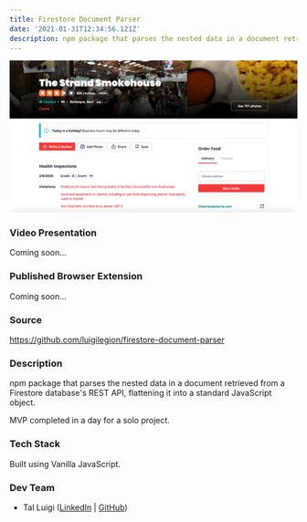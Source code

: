 ```yaml
---
title: Firestore Document Parser
date: '2021-01-31T12:34:56.121Z'
description: npm package that parses the nested data in a document retrieved from a Firestore database's REST API, flattening it into a standard JavaScript object.
---
```


![Firestore Document Parser Screenshot](./screenshot.png)

### Video Presentation

Coming soon...

### Published Browser Extension

Coming soon...

### Source

<https://github.com/luigilegion/firestore-document-parser>

### Description

npm package that parses the nested data in a document retrieved from a Firestore database's REST API, flattening it into a standard JavaScript object.

MVP completed in a day for a solo project.

### Tech Stack

Built using Vanilla JavaScript.

### Dev Team

- Tal Luigi ([LinkedIn](https://www.linkedin.com/in/talluigi) | [GitHub](https://github.com/luigilegion))
